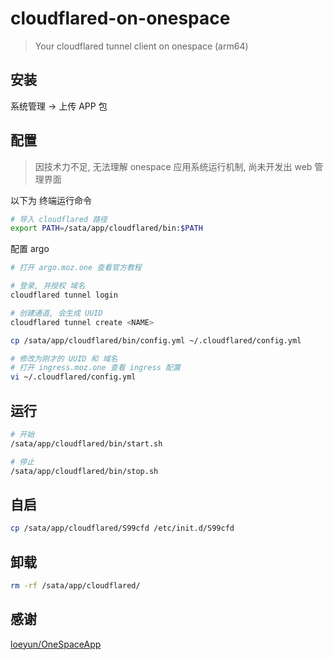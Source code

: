 # cloudflared-on-onespace

> Your cloudflared tunnel client on onespace (arm64)

## 安装

系统管理 -> 上传 APP 包

## 配置

> 因技术力不足, 无法理解 onespace 应用系统运行机制, 尚未开发出 web 管理界面

以下为 终端运行命令

```sh
# 导入 cloudflared 路径
export PATH=/sata/app/cloudflared/bin:$PATH
```

配置 argo

```sh
# 打开 argo.moz.one 查看官方教程

# 登录, 并授权 域名
cloudflared tunnel login

# 创建通道, 会生成 UUID
cloudflared tunnel create <NAME>

cp /sata/app/cloudflared/bin/config.yml ~/.cloudflared/config.yml

# 修改为刚才的 UUID 和 域名
# 打开 ingress.moz.one 查看 ingress 配置
vi ~/.cloudflared/config.yml

```

## 运行

```sh
# 开始
/sata/app/cloudflared/bin/start.sh

# 停止
/sata/app/cloudflared/bin/stop.sh
```

## 自启

```sh
cp /sata/app/cloudflared/S99cfd /etc/init.d/S99cfd
```

## 卸载

```sh
rm -rf /sata/app/cloudflared/
```

## 感谢

[loeyun/OneSpaceApp](https://github.com/loeyun/OneSpaceApp)
